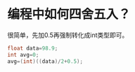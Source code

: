 # 编程中如何四舍五入？

很简单，先加0.5再强制转化成int类型即可。

```c++
float data=98.9;
int avg=0;
avg=(int)((data)/2+0.5);
```


